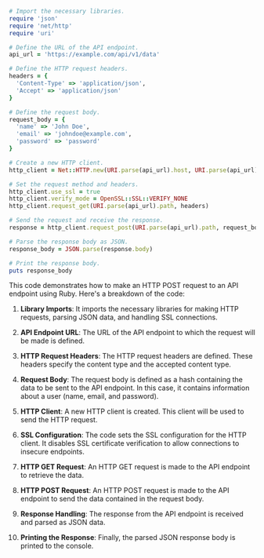 ```ruby
# Import the necessary libraries.
require 'json'
require 'net/http'
require 'uri'

# Define the URL of the API endpoint.
api_url = 'https://example.com/api/v1/data'

# Define the HTTP request headers.
headers = {
  'Content-Type' => 'application/json',
  'Accept' => 'application/json'
}

# Define the request body.
request_body = {
  'name' => 'John Doe',
  'email' => 'johndoe@example.com',
  'password' => 'password'
}

# Create a new HTTP client.
http_client = Net::HTTP.new(URI.parse(api_url).host, URI.parse(api_url).port)

# Set the request method and headers.
http_client.use_ssl = true
http_client.verify_mode = OpenSSL::SSL::VERIFY_NONE
http_client.request_get(URI.parse(api_url).path, headers)

# Send the request and receive the response.
response = http_client.request_post(URI.parse(api_url).path, request_body.to_json, headers)

# Parse the response body as JSON.
response_body = JSON.parse(response.body)

# Print the response body.
puts response_body
```

This code demonstrates how to make an HTTP POST request to an API endpoint using Ruby. Here's a breakdown of the code:

1. **Library Imports**: It imports the necessary libraries for making HTTP requests, parsing JSON data, and handling SSL connections.

2. **API Endpoint URL**: The URL of the API endpoint to which the request will be made is defined.

3. **HTTP Request Headers**: The HTTP request headers are defined. These headers specify the content type and the accepted content type.

4. **Request Body**: The request body is defined as a hash containing the data to be sent to the API endpoint. In this case, it contains information about a user (name, email, and password).

5. **HTTP Client**: A new HTTP client is created. This client will be used to send the HTTP request.

6. **SSL Configuration**: The code sets the SSL configuration for the HTTP client. It disables SSL certificate verification to allow connections to insecure endpoints.

7. **HTTP GET Request**: An HTTP GET request is made to the API endpoint to retrieve the data.

8. **HTTP POST Request**: An HTTP POST request is made to the API endpoint to send the data contained in the request body.

9. **Response Handling**: The response from the API endpoint is received and parsed as JSON data.

10. **Printing the Response**: Finally, the parsed JSON response body is printed to the console.